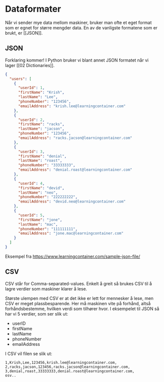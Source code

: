 # Dataformater
Når vi sender mye data mellom maskiner, bruker man ofte et eget format som er egnet for større mengder data. En av de vanligste formatene som er brukt, er [[JSON]].

## JSON
Forklaring kommer! I Python bruker vi blant annet JSON formatet når vi lager [[02 Dictionaries]].

```json
{  
  "users": [  
    {  
      "userId": 1,  
      "firstName": "Krish",  
      "lastName": "Lee",  
      "phoneNumber": "123456",  
      "emailAddress": "krish.lee@learningcontainer.com"  
    },  
    {  
      "userId": 2,  
      "firstName": "racks",  
      "lastName": "jacson",  
      "phoneNumber": "123456",  
      "emailAddress": "racks.jacson@learningcontainer.com"  
    },  
    {  
      "userId": 3,  
      "firstName": "denial",  
      "lastName": "roast",  
      "phoneNumber": "33333333",  
      "emailAddress": "denial.roast@learningcontainer.com"  
    },  
    {  
      "userId": 4,  
      "firstName": "devid",  
      "lastName": "neo",  
      "phoneNumber": "222222222",  
      "emailAddress": "devid.neo@learningcontainer.com"  
    },  
    {  
      "userId": 5,  
      "firstName": "jone",  
      "lastName": "mac",  
      "phoneNumber": "111111111",  
      "emailAddress": "jone.mac@learningcontainer.com"  
    }  
  ]  
}
```
Eksempel fra https://www.learningcontainer.com/sample-json-file/

## CSV
CSV står for Comma-separated-values. Enkelt å greit så brukes CSV til å lagre verdier som maskiner klarer å lese. 

Største ulempen med CSV er at det ikke er lett for mennesker å lese, men CSV er meget plassbesparende. Her må maskinen vite på forhånd, altså forhåndsbestemme, hvilken verdi som tilhører hvor. I eksempelet til JSON så har vi 5 verdier, som ser slik ut:
- userID
- firstName
- lastName
- phoneNumber
- emailAddress

I CSV vil filen se slik ut:
```
1,Krish,Lee,123456,krish.lee@learningcontainer.com,
2,racks,jacson,123456,racks.jacson@learningcontainer.com,
3,denial,roast,33333333,denial.roast@learningcontainer.com,
osv..
```